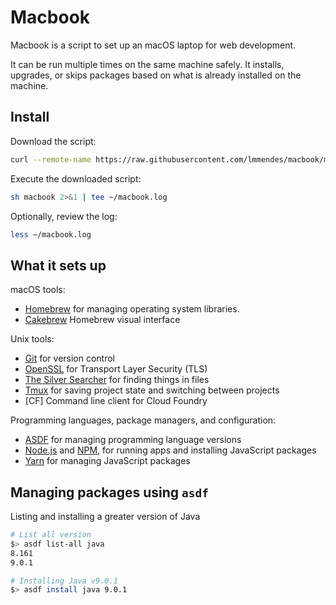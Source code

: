 Macbook
======

Macbook is a script to set up an macOS laptop for web development.

It can be run multiple times on the same machine safely.
It installs, upgrades, or skips packages
based on what is already installed on the machine.

Install
-------

Download the script:

```sh
curl --remote-name https://raw.githubusercontent.com/lmmendes/macbook/master/macbook
```

Execute the downloaded script:

```sh
sh macbook 2>&1 | tee ~/macbook.log
```

Optionally, review the log:

```sh
less ~/macbook.log
```

What it sets up
---------------

macOS tools:

* [Homebrew] for managing operating system libraries.
* [Cakebrew] Homebrew visual interface

[Homebrew]: http://brew.sh/
[Cakebrew]: https://www.cakebrew.com/

Unix tools:

* [Git] for version control
* [OpenSSL] for Transport Layer Security (TLS)
* [The Silver Searcher] for finding things in files
* [Tmux] for saving project state and switching between projects
* [CF] Command line client for Cloud Foundry

[Git]: https://git-scm.com/
[OpenSSL]: https://www.openssl.org/
[The Silver Searcher]: https://github.com/ggreer/the_silver_searcher
[Tmux]: http://tmux.github.io/
[Cli]: https://github.com/cloudfoundry/cli

Programming languages, package managers, and configuration:

* [ASDF] for managing programming language versions
* [Node.js] and [NPM], for running apps and installing JavaScript packages
* [Yarn] for managing JavaScript packages

[Node.js]: http://nodejs.org/
[NPM]: https://www.npmjs.org/
[ASDF]: https://github.com/asdf-vm/asdf
[Yarn]: https://yarnpkg.com/en/


Managing packages using `asdf`
---------------

Listing and installing a greater version of Java

```sh
# List all version
$> asdf list-all java
8.161
9.0.1

# Installing Java v9.0.1
$> asdf install java 9.0.1
```
